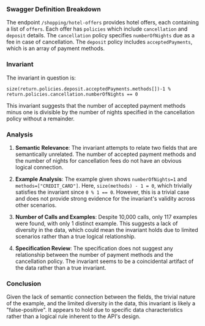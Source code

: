 ### Swagger Definition Breakdown

The endpoint `/shopping/hotel-offers` provides hotel offers, each containing a list of `offers`. Each offer has `policies` which include `cancellation` and `deposit` details. The `cancellation` policy specifies `numberOfNights` due as a fee in case of cancellation. The `deposit` policy includes `acceptedPayments`, which is an array of payment methods.

### Invariant

The invariant in question is:

```
size(return.policies.deposit.acceptedPayments.methods[])-1 % return.policies.cancellation.numberOfNights == 0
```

This invariant suggests that the number of accepted payment methods minus one is divisible by the number of nights specified in the cancellation policy without a remainder.

### Analysis

1. **Semantic Relevance**: The invariant attempts to relate two fields that are semantically unrelated. The number of accepted payment methods and the number of nights for cancellation fees do not have an obvious logical connection.

2. **Example Analysis**: The example given shows `numberOfNights=1` and `methods=["CREDIT_CARD"]`. Here, `size(methods) - 1 = 0`, which trivially satisfies the invariant since `0 % 1 == 0`. However, this is a trivial case and does not provide strong evidence for the invariant's validity across other scenarios.

3. **Number of Calls and Examples**: Despite 10,000 calls, only 117 examples were found, with only 1 distinct example. This suggests a lack of diversity in the data, which could mean the invariant holds due to limited scenarios rather than a true logical relationship.

4. **Specification Review**: The specification does not suggest any relationship between the number of payment methods and the cancellation policy. The invariant seems to be a coincidental artifact of the data rather than a true invariant.

### Conclusion

Given the lack of semantic connection between the fields, the trivial nature of the example, and the limited diversity in the data, this invariant is likely a "false-positive". It appears to hold due to specific data characteristics rather than a logical rule inherent to the API's design.
